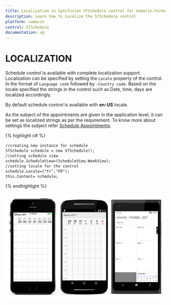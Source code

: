 ```yaml
---
title: Localization in Syncfusion SfSchedule control for Xamarin.Forms
description: Learn how to Localize the SfSchedule control
platform: xamarin
control: SfSchedule
documentation: ug
---
```



# LOCALIZATION 

Schedule control is available with complete localization support. Localization can be specified by setting the `Locale` property of the control. In the format of `Language code` followed by `-Country code`.  Based on the locale specified the strings in the control such as Date, time, days are localized accordingly.

By default schedule control is available with **en**-**US** locale. 

As the subject of the appointments are given in the application level, it can be set as localized strings as per the requirement. To know more about settings the subject refer [Schedule Appointments](/xamarin/sfschedule/populating-appointment "Schedule Appointments").

{% highlight c# %}
    
    //creating new instance for schedule
    SfSchedule schedule = new SfSchedule();
    //setting schedule view 
    schedule.ScheduleView=(ScheduleView.WeekView);
    //setting locale for the control 
    schedule.Locale=("fr","FR");
    this.Content= schedule;
    
{% endhighlight %}

![](Localization_images/Locale.png)